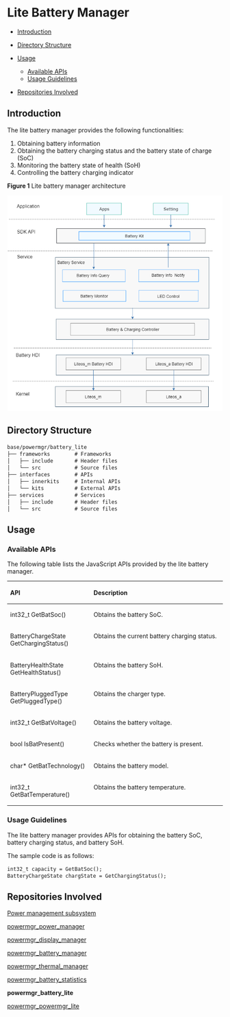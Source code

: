 # Lite Battery Manager<a name="EN-US_TOPIC_0000001174637973"></a>

-   [Introduction](#section11660541593)
-   [Directory Structure](#section19472752217)
-   [Usage](#section146636391856)
    -   [Available APIs](#section481251394)
    -   [Usage Guidelines](#section12620311012)

-   [Repositories Involved](#section63151229062)

## Introduction<a name="section11660541593"></a>

The lite battery manager provides the following functionalities:

1.  Obtaining battery information
2.  Obtaining the battery charging status and the battery state of charge \(SoC\)
3.  Monitoring the battery state of health \(SoH\)
4.  Controlling the battery charging indicator

**Figure  1**  Lite battery manager architecture<a name="fig106301571239"></a>


![](figures/en-us_image_0000001176131699.png)

## Directory Structure<a name="section19472752217"></a>

```
base/powermgr/battery_lite
├── frameworks        # Frameworks
│   ├── include       # Header files
│   └── src           # Source files
├── interfaces        # APIs
│   ├── innerkits     # Internal APIs
│   └── kits          # External APIs
├── services          # Services
│   ├── include       # Header files
│   └── src           # Source files
```

## Usage<a name="section146636391856"></a>

### Available APIs<a name="section481251394"></a>

The following table lists the JavaScript APIs provided by the lite battery manager.

<a name="table45171237103112"></a>

<table><thead align="left"><tr id="row12572123793117"><th class="cellrowborder" valign="top" width="38.71%" id="mcps1.1.3.1.1"><p id="p19572937163116"><a name="p19572937163116"></a><a name="p19572937163116"></a><strong id="b1783175664017"><a name="b1783175664017"></a><a name="b1783175664017"></a>API</strong></p>
</th>
<th class="cellrowborder" valign="top" width="61.29%" id="mcps1.1.3.1.2"><p id="p157213711313"><a name="p157213711313"></a><a name="p157213711313"></a><strong id="b62896374115"><a name="b62896374115"></a><a name="b62896374115"></a>Description</strong></p>
</th>
</tr>
</thead>
<tbody><tr id="row14574143723119"><td class="cellrowborder" valign="top" width="38.71%" headers="mcps1.1.3.1.1 "><p id="p169098161437"><a name="p169098161437"></a><a name="p169098161437"></a>int32_t GetBatSoc()</p>
</td>
<td class="cellrowborder" valign="top" width="61.29%" headers="mcps1.1.3.1.2 "><p id="p105741337153115"><a name="p105741337153115"></a><a name="p105741337153115"></a>Obtains the battery SoC.</p>
</td>
</tr>
<tr id="row19195203919318"><td class="cellrowborder" valign="top" width="38.71%" headers="mcps1.1.3.1.1 "><p id="p46911925104319"><a name="p46911925104319"></a><a name="p46911925104319"></a>BatteryChargeState GetChargingStatus()</p>
</td>
<td class="cellrowborder" valign="top" width="61.29%" headers="mcps1.1.3.1.2 "><p id="p1619618397312"><a name="p1619618397312"></a><a name="p1619618397312"></a>Obtains the current battery charging status.</p>
</td>
</tr>
<tr id="row9397121153216"><td class="cellrowborder" valign="top" width="38.71%" headers="mcps1.1.3.1.1 "><p id="p1339731103216"><a name="p1339731103216"></a><a name="p1339731103216"></a>BatteryHealthState GetHealthStatus()</p>
</td>
<td class="cellrowborder" valign="top" width="61.29%" headers="mcps1.1.3.1.2 "><p id="p113972183214"><a name="p113972183214"></a><a name="p113972183214"></a>Obtains the battery SoH.</p>
</td>
</tr>
<tr id="row1721311920324"><td class="cellrowborder" valign="top" width="38.71%" headers="mcps1.1.3.1.1 "><p id="p321412915320"><a name="p321412915320"></a><a name="p321412915320"></a>BatteryPluggedType GetPluggedType()</p>
</td>
<td class="cellrowborder" valign="top" width="61.29%" headers="mcps1.1.3.1.2 "><p id="p32141298323"><a name="p32141298323"></a><a name="p32141298323"></a>Obtains the charger type.</p>
</td>
</tr>
<tr id="row269082112447"><td class="cellrowborder" valign="top" width="38.71%" headers="mcps1.1.3.1.1 "><p id="p16690202119449"><a name="p16690202119449"></a><a name="p16690202119449"></a>int32_t GetBatVoltage()</p>
</td>
<td class="cellrowborder" valign="top" width="61.29%" headers="mcps1.1.3.1.2 "><p id="p1869014214445"><a name="p1869014214445"></a><a name="p1869014214445"></a>Obtains the battery voltage.</p>
</td>
</tr>
<tr id="row3654173318447"><td class="cellrowborder" valign="top" width="38.71%" headers="mcps1.1.3.1.1 "><p id="p11654173374412"><a name="p11654173374412"></a><a name="p11654173374412"></a>bool IsBatPresent()</p>
</td>
<td class="cellrowborder" valign="top" width="61.29%" headers="mcps1.1.3.1.2 "><p id="p13654123354416"><a name="p13654123354416"></a><a name="p13654123354416"></a>Checks whether the battery is present.</p>
</td>
</tr>
<tr id="row12187141584413"><td class="cellrowborder" valign="top" width="38.71%" headers="mcps1.1.3.1.1 "><p id="p718841504418"><a name="p718841504418"></a><a name="p718841504418"></a>char* GetBatTechnology()</p>
</td>
<td class="cellrowborder" valign="top" width="61.29%" headers="mcps1.1.3.1.2 "><p id="p181881615194414"><a name="p181881615194414"></a><a name="p181881615194414"></a>Obtains the battery model.</p>
</td>
</tr>
<tr id="row18381310134520"><td class="cellrowborder" valign="top" width="38.71%" headers="mcps1.1.3.1.1 "><p id="p18838610114516"><a name="p18838610114516"></a><a name="p18838610114516"></a>int32_t GetBatTemperature()</p>
</td>
<td class="cellrowborder" valign="top" width="61.29%" headers="mcps1.1.3.1.2 "><p id="p13838121064515"><a name="p13838121064515"></a><a name="p13838121064515"></a>Obtains the battery temperature.</p>
</td>
</tr>
</tbody>
</table>


### Usage Guidelines<a name="section12620311012"></a>

The lite battery manager provides APIs for obtaining the battery SoC, battery charging status, and battery SoH.

The sample code is as follows:

```
int32_t capacity = GetBatSoc();
BatteryChargeState chargState = GetChargingStatus();
```

## Repositories Involved<a name="section63151229062"></a>

[Power management subsystem](https://gitee.com/openharmony/docs/blob/master/en/readme/power-management.md)

[powermgr_power_manager](https://gitee.com/openharmony/powermgr_power_manager)

[powermgr_display_manager](https://gitee.com/openharmony/powermgr_display_manager)

[powermgr_battery_manager](https://gitee.com/openharmony/powermgr_battery_manager)

[powermgr_thermal_manager](https://gitee.com/openharmony/powermgr_thermal_manager)

[powermgr_battery_statistics](https://gitee.com/openharmony/powermgr_battery_statistics)

**powermgr_battery_lite**

[powermgr_powermgr_lite](https://gitee.com/openharmony/powermgr_powermgr_lite)
